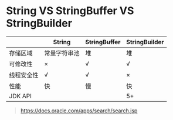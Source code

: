 # String VS StringBuffer VS StringBuilder

|            | String       | ~~StringBuffer~~ | StringBuilder |
| ---------- | ------------ | ---------------- | ------------- |
| 存储区域   | 常量字符串池 | 堆               | 堆            |
| 可修改性   | ×            | √                | √             |
| 线程安全性 | √            | √                | ×             |
| 性能       | 快           | 慢               | 快            |
| JDK API    |              |                  | 5+            |

>  https://docs.oracle.com/apps/search/search.jsp 